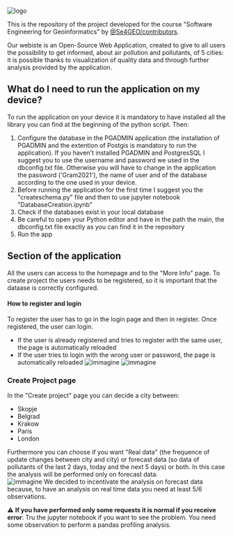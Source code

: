 
![logo](https://user-images.githubusercontent.com/72648197/170985612-5f4d9e43-4dd0-4541-89a7-63c116f66eda.png)

This is the repository of the project developed for the course "Software Engineering for Geoinformatics" by [@Se4GEO/contributors](https://github.com/Rkomi98/S4GEO/graphs/contributors). 

Our webiste is an Open-Source Web Application, created to give to all users the possibility to get informed, about air pollution and pollutants, of 5 cities: it is possible thanks to visualization of quality data and through further analysis provided by the application.

## What do I need to run the application on my device? 
To run the application on your device it is mandatory to have installed all the library you can find at the beginning of the python script. Then:
1. Configure the database in the PGADMIN application (the installation of PGADMIN and the extention of Postgis is mandatory to run the application). If you haven't installed PGADMIN and PostgresSQL I suggest you to use the username and password we used in the dbconfig.txt file. Otherwise you will have to change in the application the password ('Gram2021'), the name of user and of the database according to the one used in your device. 
2. Before running the application for the first time I suggest you the "createschema.py" file and then to use jupyter notebook "DatabaseCreation.ipynb"
3. Check if the databases exist in your local database
4. Be careful to open your Python editor and have in the path the main, the dbconfig.txt file exactly as you can find it in the repository
5. Run the app
## Section of the application
All the users can access to the homepage and to the "More Info" page. To create project the users needs to be registered, so it is important that the dataase is correctly configured.
#### How to register and login
To register the user has to go in the login page and then in register. Once registered, the user can login.
* If the user is already registered and tries to register with the same user, the page is automatically reloaded
* If the user tries to login with the wrong user or password, the page is automatically reloaded
![immagine](https://user-images.githubusercontent.com/72648197/171901830-c62b520e-1a0d-4f18-80f1-4a843e73a182.png)
![immagine](https://user-images.githubusercontent.com/72648197/171902834-46eb3940-d959-49f8-88e2-eeaf71c81ac6.png)


### Create Project page
In the "Create project" page you can decide a city between:
* Skopje
* Belgrad
* Krakow
* Paris
* London

Furthermore you can choose if you want "Real data" (the frequence of update changes between city and city) or forecast data (so data of pollutants of the last 2 days, today and the next 5 days) or both. In this case the analysis will be performed only on forecast data.  
![immagine](https://user-images.githubusercontent.com/72648197/171901684-77ec0fba-dedf-4bf3-8ee0-39233b058e52.png)
We decided to incentivate the analysis on forecast data because, to have an analysis on real time data you need at least 5/6 observations. 

:warning: **If you have performed only some requests it is normal if you receive error**: Tru the jupyter notebook if you want to see the problem. You need some observation to perform a pandas profiling analysis.

